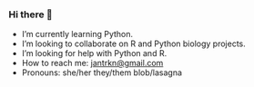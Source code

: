 ### Hi there 👋

<!--
**jantrkn/jantrkn** is a ✨ _special_ ✨ repository because its `README.md` (this file) appears on your GitHub profile.
-->
- I’m currently learning Python.
- I’m looking to collaborate on R and Python biology projects. 
- I’m looking for help with Python and R.
- How to reach me: jantrkn@gmail.com
- Pronouns: she/her they/them blob/lasagna


